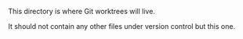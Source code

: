 This directory is where Git worktrees will live.

It should not contain any other files under version control but this one.
